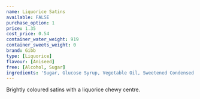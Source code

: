 ```yaml
---
name: Liquorice Satins
available: FALSE
purchase_option: 1
price: 1.35
cost_price: 0.54
container_water_weight: 919
container_sweets_weight: 0
brand: Gibb
type: [Liquorice]
flavour: [Aniseed]
free: [Alcohol, Sugar]
ingredients: 'Sugar, Glucose Syrup, Vegetable Oil, Sweetened Condensed Milk, Butter, Soya Lecithin, Flavouring, E102, E122, E129, E142, E153'
---
```

Brightly coloured satins with a liquorice chewy centre.